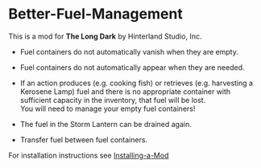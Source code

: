 # Better-Fuel-Management


This is a mod for **The Long Dark** by Hinterland Studio, Inc.


* Fuel containers do not automatically vanish when they are empty.

* Fuel containers do not automatically appear when they are needed.

* If an action produces (e.g. cooking fish) or retrieves (e.g. harvesting a Kerosene Lamp) fuel and there is no appropriate container with sufficient capacity in the inventory, that fuel will be lost.<br />
You will need to manage your empty fuel containers!

* The fuel in the Storm Lantern can be drained again.

* Transfer fuel between fuel containers.


For installation instructions see [Installing-a-Mod](https://github.com/WulfMarius/ModComponent/wiki/Installing-a-Mod)
